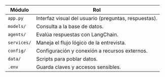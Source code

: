 | Módulo      | Rol                                                  |
| ----------- | ---------------------------------------------------- |
| `app.py`    | Interfaz visual del usuario (preguntas, respuestas). |
| `models/`   | Consulta a la base de datos.                         |
| `agents/`   | Evalúa respuestas con LangChain.                     |
| `services/` | Maneja el flujo lógico de la entrevista.             |
| `config/`   | Configuración y conexión a recursos externos.        |
| `data/`     | Scripts para poblar datos.                           |
| `.env`      | Guarda claves y accesos sensibles.                   |
